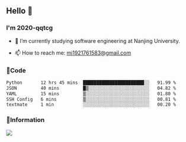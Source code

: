 ## Hello 👋


### I'm 2020-qqtcg

- 🔭 I’m currently studying software engineering at Nanjing University. 
<!-- - 🌱 I’m currently learning MLsys and -->
<!-- - 👯 I’m looking to collaborate on ... -->
<!-- - 🤔 I’m looking for help with ... -->
<!-- - 💬 Ask me about ... -->
- 📫 How to reach me: mj1921761583@gmail.com
<!-- - 😄 Pronouns: ... -->
<!-- - ⚡ Fun fact: ... -->

### 🌱Code
<!--START_SECTION:waka-->

```txt
Python       12 hrs 45 mins  ███████████████████████░░   91.99 %
JSON         40 mins         █▒░░░░░░░░░░░░░░░░░░░░░░░   04.82 %
YAML         15 mins         ▒░░░░░░░░░░░░░░░░░░░░░░░░   01.80 %
SSH Config   6 mins          ▒░░░░░░░░░░░░░░░░░░░░░░░░   00.81 %
textmate     1 min           ░░░░░░░░░░░░░░░░░░░░░░░░░   00.20 %
```

<!--END_SECTION:waka-->

### 💬Information
![](https://github-readme-stats.vercel.app/api?username=2020-qqtcg&theme=buefy&hide_border=false)


<!-- <div align="center"> <img src="https://github-readme-activity-graph.vercel.app/graph?username=2020-qqtcg&theme=minimal" /> </div> -->


